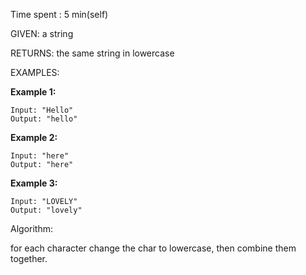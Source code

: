 Time spent :  5 min(self)

GIVEN: a string	

RETURNS: the same string in lowercase

EXAMPLES:

**Example 1:**

```
Input: "Hello"
Output: "hello"
```

**Example 2:**

```
Input: "here"
Output: "here"
```

**Example 3:**

```
Input: "LOVELY"
Output: "lovely"
```

Algorithm:

for each character change the char to lowercase, then combine them together.